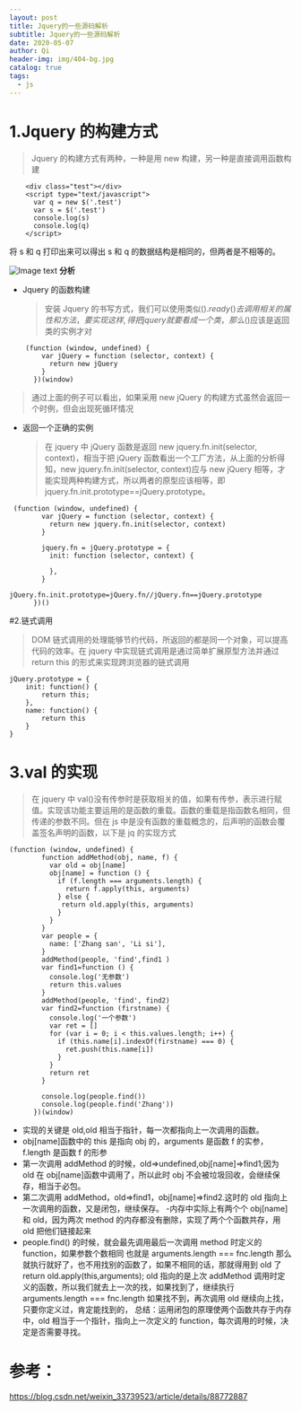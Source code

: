 ```yaml
---
layout: post
title: Jquery的一些源码解析
subtitle: Jquery的一些源码解析
date: 2020-05-07
author: Qi
header-img: img/404-bg.jpg
catalog: true
tags:
  - js
---
```


# 1.Jquery 的构建方式

> Jquery 的构建方式有两种，一种是用 new 构建，另一种是直接调用函数构建

```
    <div class="test"></div>
    <script type="text/javascript">
      var q = new $('.test')
      var s = $('.test')
      console.log(s)
      console.log(q)
    </script>
```

将 s 和 q 打印出来可以得出 s 和 q 的数据结构是相同的，但两者是不相等的。

![Image text](https://user-gold-cdn.xitu.io/2020/5/7/171ed23902070438?w=806&h=418&f=png&s=42523)
**分析**

- Jquery 的函数构建
  > 安装 Jquery 的书写方式，我们可以使用类似$().ready()去调用相关的属性和方法，要实现这样,得把jquery就要看成一个类，那么$()应该是返回类的实例才对

```
    (function (window, undefined) {
        var jQuery = function (selector, context) {
          return new jQuery
        }
      })(window)
```

> 通过上面的例子可以看出，如果采用 new jQuery 的构建方式虽然会返回一个时例，但会出现死循环情况

- 返回一个正确的实例
  > 在 jquery 中 jQuery 函数是返回 new jquery.fn.init(selector, context)，相当于把 jQuery 函数看出一个工厂方法，从上面的分析得知，new jquery.fn.init(selector, context)应与 new jQuery 相等，才能实现两种构建方式，所以两者的原型应该相等，即 jquery.fn.init.prototype==jQuery.prototype。

```
 (function (window, undefined) {
        var jQuery = function (selector, context) {
          return new jquery.fn.init(selector, context)
        }

        jquery.fn = jQuery.prototype = {
          init: function (selector, context) {

          },
        }
        jQuery.fn.init.prototype=jQuery.fn//jQuery.fn==jQuery.prototype
      })()
```

#2.链式调用

> DOM 链式调用的处理能够节约代码，所返回的都是同一个对象，可以提高代码的效率。在 jquery 中实现链式调用是通过简单扩展原型方法并通过 return this 的形式来实现跨浏览器的链式调用

```
jQuery.prototype = {
    init: function() {
        return this;
    },
    name: function() {
        return this
    }
}
```

# 3.val 的实现

> 在 jquery 中 val()没有传参时是获取相关的值，如果有传参，表示进行赋值。实现该功能主要运用的是函数的重载。函数的重载是指函数名相同，但传递的参数不同。但在 js 中是没有函数的重载概念的，后声明的函数会覆盖签名声明的函数，以下是 jq 的实现方式

```
(function (window, undefined) {
        function addMethod(obj, name, f) {
          var old = obj[name]
          obj[name] = function () {
            if (f.length === arguments.length) {
              return f.apply(this, arguments)
            } else {
             return old.apply(this, arguments)
            }
          }
        }
        var people = {
          name: ['Zhang san', 'Li si'],
        }
        addMethod(people, 'find',find1 )
        var find1=function () {
          console.log('无参数')
          return this.values
        }
        addMethod(people, 'find', find2)
        var find2=function (firstname) {
          console.log('一个参数')
          var ret = []
          for (var i = 0; i < this.values.length; i++) {
            if (this.name[i].indexOf(firstname) === 0) {
              ret.push(this.name[i])
            }
          }
          return ret
        }

        console.log(people.find())
        console.log(people.find('Zhang'))
      })(window)
```

- 实现的关键是 old,old 相当于指针，每一次都指向上一次调用的函数。
- obj[name]函数中的 this 是指向 obj 的，arguments 是函数 f 的实参，f.length 是函数 f 的形参
- 第一次调用 addMethod 的时候，old=>undefined,obj[name]=>find1;因为 old 在 obj[name]函数中调用了，所以此时 obj 不会被垃圾回收，会继续保存，相当于必包。
- 第二次调用 addMethod，old=>find1，obj[name]=>find2.这时的 old 指向上一次调用的函数，又是闭包，继续保存。 -内存中实际上有两个个 obj[name]和 old，因为两次 method 的内存都没有删除，实现了两个个函数共存，用 old 把他们链接起来
- people.find() 的时候，就会最先调用最后一次调用 method 时定义的 function，如果参数个数相同 也就是 arguments.length === fnc.length 那么就执行就好了，也不用找别的函数了，如果不相同的话，那就得用到 old 了 return old.apply(this,arguments); old 指向的是上次 addMethod 调用时定义的函数，所以我们就去上一次的找，如果找到了，继续执行 arguments.length === fnc.length 如果找不到，再次调用 old 继续向上找，只要你定义过，肯定能找到的，
  总结：运用闭包的原理使两个函数共存于内存中，old 相当于一个指针，指向上一次定义的 function，每次调用的时候，决定是否需要寻找。

# 参考：

https://blog.csdn.net/weixin_33739523/article/details/88772887
